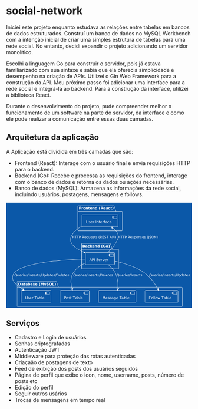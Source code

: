 # social-network

Iniciei este projeto enquanto estudava as relações entre tabelas em bancos de dados estruturados. Construí um banco de dados no MySQL Workbench com a intenção inicial de criar uma simples estrutura de tabelas para uma rede social. No entanto, decidi expandir o projeto adicionando um servidor monolítico.

Escolhi a linguagem Go para construir o servidor, pois já estava familiarizado com sua sintaxe e sabia que ela oferecia simplicidade e desempenho na criação de APIs. Utilizei o Gin Web Framework para a construção da API. Meu próximo passo foi adicionar uma interface para a rede social e integrá-la ao backend. Para a construção da interface, utilizei a biblioteca React.

Durante o desenvolvimento do projeto, pude compreender melhor o funcionamento de um software na parte do servidor, da interface e como ele pode realizar a comunicação entre essas duas camadas.

## Arquitetura da aplicação
A Aplicação está dividida em três camadas que são:

- Frontend (React): Interage com o usuário final e envia requisições HTTP para o backend.
- Backend (Go): Recebe e processa as requisições do frontend, interage com o banco de dados e retorna os dados ou ações necessárias.
- Banco de dados (MySQL): Armazena as informações da rede social, incluindo usuários, postagens, mensagens e follows.


<img align="center" width="900px" src="imgs/diagrama.png">



## Serviços
- Cadastro e Login de usuários
- Senhas criptografadas
- Autenticação JWT
- Middleware para proteção das rotas autenticadas
- Criaçaão de postagens de texto
- Feed de exibição dos posts dos usuários seguidos
- Página de perfil que exibe o icon, nome, username, posts, número de posts etc
- Edição do perfil
- Seguir outros usários
- Trocas de mensagens em tempo real

